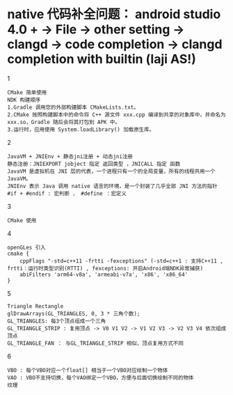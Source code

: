 # native 代码补全问题： android studio 4.0 + -> File -> other setting -> clangd -> code completion -> clangd completion with builtin (laji AS!)
1
```
CMake 简单使用
NDK 构建顺序
1.Gradle 调用您的外部构建脚本 CMakeLists.txt。
2.CMake 按照构建脚本中的命令将 C++ 源文件 xxx.cpp 编译到共享的对象库中，并命名为 xxx.so，Gradle 随后会将其打包到 APK 中。
3.运行时，应用使用 System.loadLibrary() 加载原生库。
```
2
```
JavaVM + JNIEnv + 静态jni注册 + 动态jni注册
静态注册：JNIEXPORT jobject 指定 返回类型 ，JNICALL 指定 函数
JavaVM 是虚拟机在 JNI 层的代表，一个进程只有一个的全局变量，所有的线程共用一个 JavaVM。
JNIEnv 表示 Java 调用 native 语言的环境，是一个封装了几乎全部 JNI 方法的指针
#if + #endif : 宏判断 ， #define ：宏定义
```
3
```
CMake 使用
```
4
```
openGLes 引入
cmake {
    cppFlags "-std=c++11 -frtti -fexceptions" (-std=c++1 : 支持C++11 , frtti：运行时类型识别(RTTI) , fexceptions: 开启Android端NDK异常捕获)
    abiFilters 'arm64-v8a', 'armeabi-v7a', 'x86', 'x86_64'
}
```
5
```
Triangle Rectangle
glDrawArrays(GL_TRIANGLES, 0, 3 * 三角个数);
GL_TRIANGLES: 每3个顶点组成一个三角
GL_TRIANGLE_STRIP : 复用顶点 -> V0 V1 V2 -> V1 V2 V3 -> V2 V3 V4 依次组成顶点
GL_TRIANGLE_FAN ： 与GL_TRIANGLE_STRIP 相似，顶点复用方式不同
```
6
```
VBO : 每个VBO对应一个float[] 相当于一个VBO对应绘制一个物体
VAO : VBO不支持切换，每个VAO绑定一个VBO，方便与后面切换绘制不同的物体
纹理
```